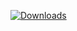 [![Downloads](https://media-exp1.licdn.com/dms/image/C4D0BAQGUUbYm7AI-Ug/company-logo_200_200/0?e=1606953600&v=beta&t=ElBiRi0gbFgBUh22ShVN1GCKM4qZtjcqiYKyYjAwaIk)](https://media-exp1.licdn.com/dms/image/C4D0BAQGUUbYm7AI-Ug/company-logo_200_200/0?e=1606953600&v=beta&t=ElBiRi0gbFgBUh22ShVN1GCKM4qZtjcqiYKyYjAwaIk)
